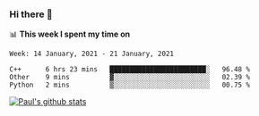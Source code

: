 ### Hi there 👋

📊 **This week I spent my time on**
<!--START_SECTION:waka-->
```text
Week: 14 January, 2021 - 21 January, 2021

C++      6 hrs 23 mins   ████████████████████████░   96.48 % 
Other    9 mins          ▓░░░░░░░░░░░░░░░░░░░░░░░░   02.39 % 
Python   2 mins          ▒░░░░░░░░░░░░░░░░░░░░░░░░   00.75 % 
```
<!--END_SECTION:waka-->


[![Paul's github stats](https://github-readme-stats.vercel.app/api?username=mickeyouyou&theme=dracula&show_icons=true)](https://github.com/anuraghazra/github-readme-stats)
